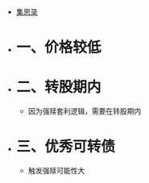 - [集思录](https://www.jisilu.cn/web/data/cb/list)
- # 一、价格较低
- # 二、转股期内
	- 因为强赎套利逻辑，需要在转股期内
- # 三、优秀可转债
	- 触发强赎可能性大